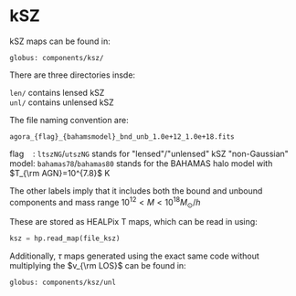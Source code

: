# kSZ

kSZ maps can be found in:

```globus: components/ksz/```


There are three directories insde:

```len/``` contains lensed kSZ <BR>
```unl/``` contains unlensed kSZ <BR>

The file naming convention are:

```agora_{flag}_{bahamsmodel}_bnd_unb_1.0e+12_1.0e+18.fits``` <BR>

flag &nbsp;&nbsp;    : ```ltszNG```/```utszNG``` stands for "lensed"/"unlensed" kSZ "non-Gaussian" <BR>
model: ```bahamas78```/```bahamas80```  stands for the BAHAMAS halo model with $T_{\rm AGN}=10^{7.8}$ K

The other labels imply that it includes both the bound and unbound components and mass range $10^{12}<M<10^{18} M_{\odot}/h$


These are stored as HEALPix T maps, which can be read in using:

```python
ksz = hp.read_map(file_ksz)
```

Additionally, $\tau$ maps generated using the exact same code without multiplying the $v_{\rm LOS}$ can be found in:

```globus: components/ksz/unl```

